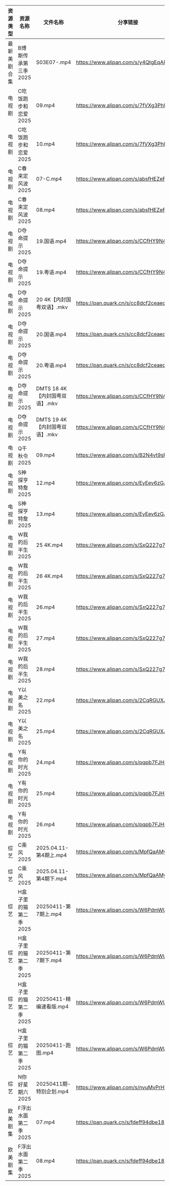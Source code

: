 | 资源类型   | 资源名称          | 文件名称                   | 分享链接                                 | 更新时间                |
| ------ | ------------- | ---------------------- | ------------------------------------ | ------------------- |
| 最新美剧合集 | B博斯传承第三季2025  | S03E07-.mp4            | https://www.alipan.com/s/y4QtgEqARoA | 2025-04-11 13:05:10 |
| 电视剧    | C吃饭跑步和恋爱2025  | 09.mp4                 | https://www.alipan.com/s/7fVXg3PhDRS | 2025-04-11 18:05:17 |
| 电视剧    | C吃饭跑步和恋爱2025  | 10.mp4                 | https://www.alipan.com/s/7fVXg3PhDRS | 2025-04-11 18:05:17 |
| 电视剧    | C春来定风波2025    | 07-C.mp4               | https://www.alipan.com/s/absfHEZeFHB | 2025-04-11 13:05:19 |
| 电视剧    | C春来定风波2025    | 08.mp4                 | https://www.alipan.com/s/absfHEZeFHB | 2025-04-11 13:05:19 |
| 电视剧    | D夺命提示2025     | 19.国语.mp4              | https://www.alipan.com/s/CCfHY9N4QyX | 2025-04-11 00:05:22 |
| 电视剧    | D夺命提示2025     | 19.粤语.mp4              | https://www.alipan.com/s/CCfHY9N4QyX | 2025-04-11 00:05:22 |
| 电视剧    | D夺命提示2025     | 20 4K【内封国粤双语】.mkv      | https://pan.quark.cn/s/cc8dcf2ceaed  | 2025-04-11 21:21:36 |
| 电视剧    | D夺命提示2025     | 20.国语.mp4              | https://pan.quark.cn/s/cc8dcf2ceaed  | 2025-04-11 21:21:41 |
| 电视剧    | D夺命提示2025     | 20.粤语.mp4              | https://pan.quark.cn/s/cc8dcf2ceaed  | 2025-04-11 21:21:44 |
| 电视剧    | D夺命提示2025     | DMTS 18 4K【内封国粤双语】.mkv | https://www.alipan.com/s/CCfHY9N4QyX | 2025-04-11 00:05:22 |
| 电视剧    | D夺命提示2025     | DMTS 19 4K【内封国粤双语】.mkv | https://www.alipan.com/s/CCfHY9N4QyX | 2025-04-11 00:05:22 |
| 电视剧    | Q千秋令2025      | 09.mp4                 | https://www.alipan.com/s/B2N4vt9sPN5 | 2025-04-11 19:05:44 |
| 电视剧    | S神探亨特詹2025    | 12.mp4                 | https://www.alipan.com/s/EyEev6zGJvJ | 2025-04-11 18:05:56 |
| 电视剧    | S神探亨特詹2025    | 13.mp4                 | https://www.alipan.com/s/EyEev6zGJvJ | 2025-04-11 18:05:56 |
| 电视剧    | W我的后半生2025    | 25 4K.mp4              | https://www.alipan.com/s/SxQ227g7ak2 | 2025-04-11 08:06:01 |
| 电视剧    | W我的后半生2025    | 26 4K.mp4              | https://www.alipan.com/s/SxQ227g7ak2 | 2025-04-11 08:06:01 |
| 电视剧    | W我的后半生2025    | 26.mp4                 | https://www.alipan.com/s/SxQ227g7ak2 | 2025-04-11 08:06:01 |
| 电视剧    | W我的后半生2025    | 27.mp4                 | https://www.alipan.com/s/SxQ227g7ak2 | 2025-04-11 21:05:59 |
| 电视剧    | W我的后半生2025    | 28.mp4                 | https://www.alipan.com/s/SxQ227g7ak2 | 2025-04-11 22:06:05 |
| 电视剧    | Y以美之名2025     | 22.mp4                 | https://www.alipan.com/s/2CqRGUXJMpV | 2025-04-11 21:06:05 |
| 电视剧    | Y以美之名2025     | 25.mp4                 | https://www.alipan.com/s/2CqRGUXJMpV | 2025-04-11 21:06:05 |
| 电视剧    | Y有你的时光2025    | 24.mp4                 | https://www.alipan.com/s/pqpb7FJHjCs | 2025-04-11 21:06:10 |
| 电视剧    | Y有你的时光2025    | 25.mp4                 | https://www.alipan.com/s/pqpb7FJHjCs | 2025-04-11 21:06:10 |
| 电视剧    | Y有你的时光2025    | 26.mp4                 | https://www.alipan.com/s/pqpb7FJHjCs | 2025-04-11 21:06:10 |
| 综艺     | C乘风2025       | 2025.04.11-第4期上.mp4    | https://www.alipan.com/s/MpfQaAMy4Ly | 2025-04-11 18:06:25 |
| 综艺     | C乘风2025       | 2025.04.11-第4期下.mp4    | https://www.alipan.com/s/MpfQaAMy4Ly | 2025-04-11 18:06:24 |
| 综艺     | H盒子里的猫第二季2025 | 20250411-第7期上.mp4      | https://www.alipan.com/s/W6PdmWUu7Wr | 2025-04-11 16:06:31 |
| 综艺     | H盒子里的猫第二季2025 | 20250411-第7期下.mp4      | https://www.alipan.com/s/W6PdmWUu7Wr | 2025-04-11 16:06:31 |
| 综艺     | H盒子里的猫第二季2025 | 20250411-精编速看版.mp4     | https://www.alipan.com/s/W6PdmWUu7Wr | 2025-04-11 16:06:31 |
| 综艺     | H盒子里的猫第二季2025 | 20250411-跑图.mp4        | https://www.alipan.com/s/W6PdmWUu7Wr | 2025-04-11 16:06:30 |
| 综艺     | N你好星期六2025    | 20250411期-特别企划.mp4     | https://www.alipan.com/s/nvuMvPrHLGa | 2025-04-11 16:06:46 |
| 欧美剧集   | F浮出水面第二季2025  | 07.mp4                 | https://pan.quark.cn/s/fdeff94dbe18  | 2025-04-11 21:22:16 |
| 欧美剧集   | F浮出水面第二季2025  | 08.mp4                 | https://pan.quark.cn/s/fdeff94dbe18  | 2025-04-11 21:22:12 |
